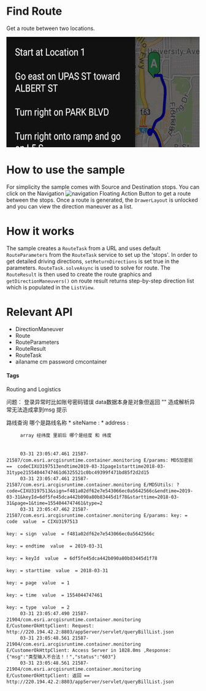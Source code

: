 # Find Route
Get a route between two locations.

![Find Route App](find-route.png)

# How to use the sample
For simplicity the sample comes with Source and Destination stops. You can click on the Navigation ![navigation](https://cloud.githubusercontent.com/assets/12448081/16168046/d37aaea2-34b2-11e6-888a-0cbf22f5455f.png) Floating Action Button to get a route between the stops. Once a route is generated, the `DrawerLayout` is unlocked and you can view the direction maneuver as a list.

# How it works
The sample creates a `RouteTask` from a URL and uses default `RouteParameters` from the `RouteTask` service to set up the 'stops'. In order to get detailed driving directions, `setReturnDirections` is set true in the parameters. `RouteTask.solveAsync` is used to solve for route. The `RouteResult` is then used to create the route graphics and `getDirectionManeuvers()` on route result returns step-by-step direction list which is populated in the `ListView`.

# Relevant API
* DirectionManeuver
* Route
* RouteParameters
* RouteResult
* RouteTask
* ailaname cm  password cmcontainer
#### Tags
Routing and Logistics

问题：
登录异常时比如账号密码错误 data数据本身是对象但返回 "" 造成解析异常无法造成拿到msg 提示

路线查询 哪个是路线名称
        * siteName :
         * address :

         array 经纬度 里前后 哪个是经度 和 纬度


         03-31 23:05:47.461 21587-21587/com.esri.arcgisruntime.container.monitoring E/params: MD5加密前 ==  codeCIXU3197513endtime2019-03-31page1starttime2018-03-31type21554044747461d6325521c0bc49399f471bd85f2d2d15
         03-31 23:05:47.461 21587-21587/com.esri.arcgisruntime.container.monitoring E/MD5Utils: ?code=CIXU3197513&sign=f481a02df62e7e543066ec0a5642566c&endtime=2019-03-31&keyId=6df5fe45dca442b090a80b83445d1f78&starttime=2018-03-31&page=1&time=1554044747461&type=2
         03-31 23:05:47.462 21587-21587/com.esri.arcgisruntime.container.monitoring E/params: key: = code  value  = CIXU3197513
                                                                                              key: = sign  value  = f481a02df62e7e543066ec0a5642566c
                                                                                              key: = endtime  value  = 2019-03-31
                                                                                              key: = keyId  value  = 6df5fe45dca442b090a80b83445d1f78
                                                                                              key: = starttime  value  = 2018-03-31
                                                                                              key: = page  value  = 1
                                                                                              key: = time  value  = 1554044747461
                                                                                              key: = type  value  = 2
         03-31 23:05:47.490 21587-21904/com.esri.arcgisruntime.container.monitoring E/CustomerOkHttpClient: Request: http://220.194.42.2:8803/appServer/servlet/queryBillList.json
         03-31 23:05:48.561 21587-21904/com.esri.arcgisruntime.container.monitoring E/CustomerOkHttpClient: Access Server in 1028.0ms ,Response: {"msg":"类型输入不合法！！","status":"603"}
         03-31 23:05:48.561 21587-21904/com.esri.arcgisruntime.container.monitoring E/CustomerOkHttpClient: 返回 == http://220.194.42.2:8803/appServer/servlet/queryBillList.json

